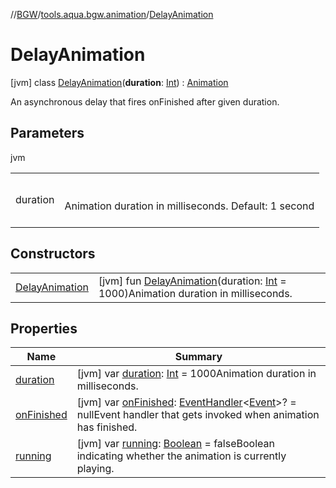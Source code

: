 //[BGW](../../../index.md)/[tools.aqua.bgw.animation](../index.md)/[DelayAnimation](index.md)



# DelayAnimation  
 [jvm] class [DelayAnimation](index.md)(**duration**: [Int](https://kotlinlang.org/api/latest/jvm/stdlib/kotlin/-int/index.html)) : [Animation](../-animation/index.md)

An asynchronous delay that fires onFinished after given duration.

   


## Parameters  
  
jvm  
  
| | |
|---|---|
| <a name="tools.aqua.bgw.animation/DelayAnimation///PointingToDeclaration/"></a>duration| <a name="tools.aqua.bgw.animation/DelayAnimation///PointingToDeclaration/"></a><br><br>Animation duration in milliseconds. Default: 1 second<br><br>|
  


## Constructors  
  
| | |
|---|---|
| <a name="tools.aqua.bgw.animation/DelayAnimation/DelayAnimation/#kotlin.Int/PointingToDeclaration/"></a>[DelayAnimation](-delay-animation.md)| <a name="tools.aqua.bgw.animation/DelayAnimation/DelayAnimation/#kotlin.Int/PointingToDeclaration/"></a> [jvm] fun [DelayAnimation](-delay-animation.md)(duration: [Int](https://kotlinlang.org/api/latest/jvm/stdlib/kotlin/-int/index.html) = 1000)Animation duration in milliseconds.   <br>|


## Properties  
  
|  Name |  Summary | 
|---|---|
| <a name="tools.aqua.bgw.animation/DelayAnimation/duration/#/PointingToDeclaration/"></a>[duration](index.md#1747322913%2FProperties%2F-1902411840)| <a name="tools.aqua.bgw.animation/DelayAnimation/duration/#/PointingToDeclaration/"></a> [jvm] var [duration](index.md#1747322913%2FProperties%2F-1902411840): [Int](https://kotlinlang.org/api/latest/jvm/stdlib/kotlin/-int/index.html) = 1000Animation duration in milliseconds.   <br>|
| <a name="tools.aqua.bgw.animation/DelayAnimation/onFinished/#/PointingToDeclaration/"></a>[onFinished](index.md#1187174116%2FProperties%2F-1902411840)| <a name="tools.aqua.bgw.animation/DelayAnimation/onFinished/#/PointingToDeclaration/"></a> [jvm] var [onFinished](index.md#1187174116%2FProperties%2F-1902411840): [EventHandler](../../tools.aqua.bgw.event/-event-handler/index.md)<[Event](../../tools.aqua.bgw.event/-event/index.md)>? = nullEvent handler that gets invoked when animation has finished.   <br>|
| <a name="tools.aqua.bgw.animation/DelayAnimation/running/#/PointingToDeclaration/"></a>[running](index.md#-1966677914%2FProperties%2F-1902411840)| <a name="tools.aqua.bgw.animation/DelayAnimation/running/#/PointingToDeclaration/"></a> [jvm] var [running](index.md#-1966677914%2FProperties%2F-1902411840): [Boolean](https://kotlinlang.org/api/latest/jvm/stdlib/kotlin/-boolean/index.html) = falseBoolean indicating whether the animation is currently playing.   <br>|

